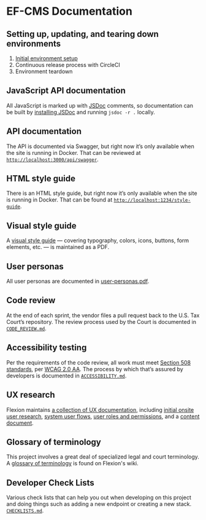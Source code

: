 # EF-CMS Documentation

## Setting up, updating, and tearing down environments

1. [Initial environment setup](environments/setup.md)
2. Continuous release process with CircleCI
3. Environment teardown

## JavaScript API documentation

All JavaScript is marked up with [JSDoc](https://github.com/jsdoc3/jsdoc) comments, so documentation can be built by [installing JSDoc](https://github.com/jsdoc/jsdoc) and running `jsdoc -r .` locally.

## API documentation

The API is documented via Swagger, but right now it’s only available when the site is running in Docker. That can be reviewed at [`http://localhost:3000/api/swagger`](http://localhost:3000/api/swagger).

## HTML style guide

There is an HTML style guide, but right now it’s only available when the site is running in Docker. That can be found at [`http://localhost:1234/style-guide`](http://localhost:1234/style-guide).

## Visual style guide

A [visual style guide](style-guide.pdf) — covering typography, colors, icons, buttons, form elements, etc. — is maintained as a PDF.

## User personas

All user personas are documented in [user-personas.pdf](user-personas.pdf).

## Code review

At the end of each sprint, the vendor files a pull request back to the U.S. Tax Court’s repository. The review process used by the Court is documented in [`CODE_REVIEW.md`](CODE_REVIEW.md).

## Accessibility testing

Per the requirements of the code review, all work must meet [Section 508 standards](https://www.section508.gov/), per [WCAG 2.0 AA](https://www.w3.org/TR/WCAG20/). The process by which that’s assured by developers is documented in [`ACCESSIBILITY.md`](ACCESSIBILITY.md).

## UX research

Flexion maintains [a collection of UX documentation](https://github.com/flexion/ef-cms/wiki/UX-Documentation), including [initial onsite user research](https://drive.google.com/open?id=1iapbWu6FFk6jWUdZyO_E4MUrwBpk0S9VCfhs_04yWJ0), [system user flows](https://www.lucidchart.com/invitations/accept/3548e4bf-2677-43ba-9707-c8ee797381eb), [user roles and permissions](https://docs.google.com/spreadsheets/d/1Hh7xMlnW87ospse50CWlwnGBrifrINeCyR2a8E--9wg/edit?usp=sharing), and a [content document](https://docs.google.com/spreadsheets/d/1lDbnSUwi85e-nQ7o1sNLpj2vzRFiTSeav5u3B3z_SZ4/edit?usp=sharing).

## Glossary of terminology

This project involves a great deal of specialized legal and court terminology. A [glossary of terminology](https://github.com/flexion/ef-cms/wiki/Glossary) is found on Flexion's wiki.

## Developer Check Lists
Various check lists that can help you out when developing on this project and doing things such as adding a new endpoint or creating a new stack. [`CHECKLISTS.md`](CHECKLISTS.md).
